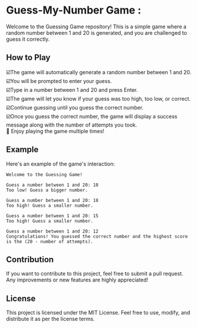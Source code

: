 # Guess-My-Number Game : 

Welcome to the Guessing Game repository! This is a simple game where a random number between 1 and 20 is generated, and you are challenged to guess it correctly.

## How to Play
☑️The game will automatically generate a random number between 1 and 20. <br>
☑️You will be prompted to enter your guess. <br> ☑️Type in a number between 1 and 20 and press Enter. <br>
☑️The game will let you know if your guess was too high, too low, or correct. <br>
☑️Continue guessing until you guess the correct number. <br>
☑️Once you guess the correct number, the game will display a success message along with the number of attempts you took.<br>
🚀 Enjoy playing the game multiple times!

## Example
Here's an example of the game's interaction:
```
Welcome to the Guessing Game!

Guess a number between 1 and 20: 10
Too low! Guess a bigger number.

Guess a number between 1 and 20: 18
Too high! Guess a smaller number.

Guess a number between 1 and 20: 15
Too high! Guess a smaller number.

Guess a number between 1 and 20: 12
Congratulations! You guessed the correct number and the highest score is the (20 - number of attempts).
```

## Contribution
If you want to contribute to this project, feel free to submit a pull request. Any improvements or new features are highly appreciated!

## License
This project is licensed under the MIT License. Feel free to use, modify, and distribute it as per the license terms.
